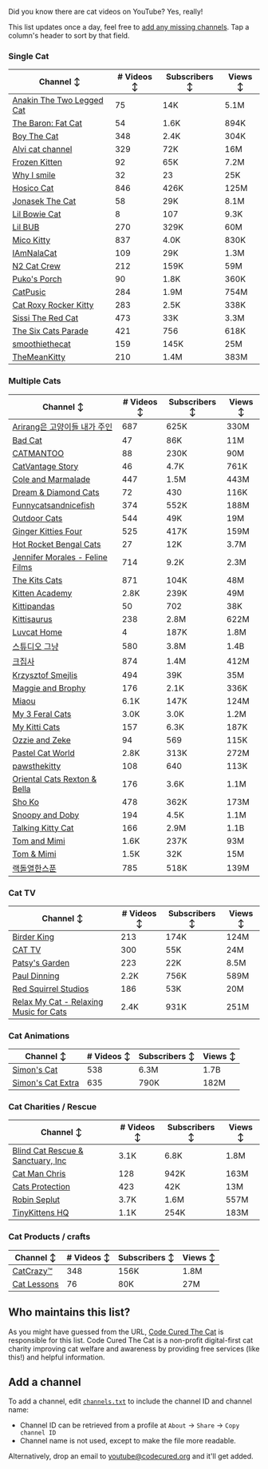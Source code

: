 Did you know there are cat videos on YouTube? Yes, really!

This list updates once a day, feel free to [add any missing channels](#add-a-channel). Tap a column's header to sort by that field.


### Single Cat

| Channel ↕ | # Videos ↕ | Subscribers ↕ | Views ↕ |
| --- | --- | --- | --- |
| [Anakin The Two Legged Cat](https://youtube.com/@anakintwolegs) | 75 | 14K | 5.1M |
| [The Baron: Fat Cat](https://youtube.com/@thebaronfatcat6603) | 54 | 1.6K | 894K |
| [Boy The Cat](https://youtube.com/@boythecat) | 348 | 2.4K | 304K |
| [Alvi cat channel](https://youtube.com/@alvicatchannel) | 329 | 72K | 16M |
| [Frozen Kitten](https://youtube.com/@frozenkitten) | 92 | 65K | 7.2M |
| [Why I smile](https://youtube.com/@whyismile) | 32 | 23 | 25K |
| [Hosico Cat](https://youtube.com/@hosico_cat) | 846 | 426K | 125M |
| [Jonasek The Cat](https://youtube.com/@jonasekthecat) | 58 | 29K | 8.1M |
| [Lil Bowie Cat](https://youtube.com/@lilbowiecat9121) | 8 | 107 | 9.3K |
| [Lil BUB](https://youtube.com/@lilbub) | 270 | 329K | 60M |
| [Mico Kitty](https://youtube.com/@micokitty) | 837 | 4.0K | 830K |
| [IAmNalaCat](https://youtube.com/@iamnalacat) | 109 | 29K | 1.3M |
| [N2 Cat Crew](https://youtube.com/@n2catcrew) | 212 | 159K | 59M |
| [Puko's Porch](https://youtube.com/@pukosporch) | 90 | 1.8K | 360K |
| [CatPusic](https://youtube.com/@catpusic) | 284 | 1.9M | 754M |
| [Cat Roxy Rocker Kitty](https://youtube.com/@rockerroxy) | 283 | 2.5K | 338K |
| [Sissi The Red Cat](https://youtube.com/@veterinarylife) | 473 | 33K | 3.3M |
| [The Six Cats Parade](https://youtube.com/@thesixcatsparade) | 421 | 756 | 618K |
| [smoothiethecat](https://youtube.com/@smoothiethecat) | 159 | 145K | 25M |
| [TheMeanKitty](https://youtube.com/@themeankitty) | 210 | 1.4M | 383M |

### Multiple Cats

| Channel ↕ | # Videos ↕ | Subscribers ↕ | Views ↕ |
| --- | --- | --- | --- |
| [Arirang은 고양이들 내가 주인](https://youtube.com/@아리랑은고양이들) | 687 | 625K | 330M |
| [Bad Cat](https://youtube.com/@badcattube) | 47 | 86K | 11M |
| [CATMANTOO](https://youtube.com/@catmantoo) | 88 | 230K | 90M |
| [CatVantage Story](https://youtube.com/@catvantagestory) | 46 | 4.7K | 761K |
| [Cole and Marmalade](https://youtube.com/@coleandmarmalade) | 447 | 1.5M | 443M |
| [Dream & Diamond Cats](https://youtube.com/@dreamdiamondcats) | 72 | 430 | 116K |
| [Funnycatsandnicefish](https://youtube.com/@funnycatsandnicefish) | 374 | 552K | 188M |
| [Outdoor Cats](https://youtube.com/@outdoorcatslife) | 544 | 49K | 19M |
| [Ginger Kitties Four](https://youtube.com/@gingerkittiesfour) | 525 | 417K | 159M |
| [Hot Rocket Bengal Cats](https://youtube.com/@hotrocketbengalcats) | 27 | 12K | 3.7M |
| [Jennifer Morales - Feline Films](https://youtube.com/@jennifermoralesfelinefilms) | 714 | 9.2K | 2.3M |
| [The Kits Cats](https://youtube.com/@drnworbskitscats) | 871 | 104K | 48M |
| [Kitten Academy](https://youtube.com/@kittenacademy) | 2.8K | 239K | 49M |
| [Kittipandas](https://youtube.com/@kittipandas) | 50 | 702 | 38K |
| [Kittisaurus](https://youtube.com/@kittisaurus) | 238 | 2.8M | 622M |
| [Luvcat Home](https://youtube.com/@claireluvcat) | 4 | 187K | 1.8M |
| [스튜디오 그냥](https://youtube.com/@studiognyang) | 580 | 3.8M | 1.4B |
| [크집사](https://youtube.com/@claire_luvcat) | 874 | 1.4M | 412M |
| [Krzysztof Smejlis](https://youtube.com/@bobonikita) | 494 | 39K | 35M |
| [Maggie and Brophy](https://youtube.com/@maggieandbrophy1327) | 176 | 2.1K | 336K |
| [Miaou](https://youtube.com/@miaou-cat) | 6.1K | 147K | 124M |
| [My 3 Feral Cats](https://youtube.com/@my3feralcats) | 3.0K | 3.0K | 1.2M |
| [My Kitti Cats](https://youtube.com/@mykitticats) | 157 | 6.3K | 187K |
| [Ozzie and Zeke](https://youtube.com/@ozzieandzeke) | 94 | 569 | 115K |
| [Pastel Cat World](https://youtube.com/@pastelcatworld) | 2.8K | 313K | 272M |
| [pawsthekitty](https://youtube.com/@pawsthekitty) | 108 | 640 | 113K |
| [Oriental Cats Rexton & Bella](https://youtube.com/@rextonorientalcat) | 176 | 3.6K | 1.1M |
| [Sho Ko](https://youtube.com/@shortyandkodi) | 478 | 362K | 173M |
| [Snoopy and Doby](https://youtube.com/@snoopyanddoby) | 194 | 4.5K | 1.1M |
| [Talking Kitty Cat](https://youtube.com/@stevecash83) | 166 | 2.9M | 1.1B |
| [Tom and Mimi](https://youtube.com/@tomandmimi) | 1.6K | 237K | 93M |
| [Tom & Mimi](https://youtube.com/@tom_and_mimi) | 1.5K | 32K | 15M |
| [랙돌열한스푼](https://youtube.com/@unboxingragdolls) | 785 | 518K | 139M |

### Cat TV

| Channel ↕ | # Videos ↕ | Subscribers ↕ | Views ↕ |
| --- | --- | --- | --- |
| [Birder King](https://youtube.com/@birderking) | 213 | 174K | 124M |
| [CAT TV](https://youtube.com/@cattvgames) | 300 | 55K | 24M |
| [Patsy's Garden](https://youtube.com/@patsysgarden) | 223 | 22K | 8.5M |
| [Paul Dinning](https://youtube.com/@pauldinningvideosforcats) | 2.2K | 756K | 589M |
| [Red Squirrel Studios](https://youtube.com/@redsquirrelstudios) | 186 | 53K | 20M |
| [Relax My Cat - Relaxing Music for Cats](https://youtube.com/@relaxmycat) | 2.4K | 931K | 251M |

### Cat Animations

| Channel ↕ | # Videos ↕ | Subscribers ↕ | Views ↕ |
| --- | --- | --- | --- |
| [Simon's Cat](https://youtube.com/@simonscat) | 538 | 6.3M | 1.7B |
| [Simon's Cat Extra](https://youtube.com/@simonscatextra) | 635 | 790K | 182M |

### Cat Charities / Rescue

| Channel ↕ | # Videos ↕ | Subscribers ↕ | Views ↕ |
| --- | --- | --- | --- |
| [Blind Cat Rescue & Sanctuary, Inc](https://youtube.com/@blindcatrescuesanctuary) | 3.1K | 6.8K | 1.8M |
| [Cat Man Chris](https://youtube.com/@catmanchrispoole) | 128 | 942K | 163M |
| [Cats Protection](https://youtube.com/@catsprotection) | 423 | 42K | 13M |
| [Robin Seplut](https://youtube.com/@robinseplut) | 3.7K | 1.6M | 557M |
| [TinyKittens HQ](https://youtube.com/@tinykittens) | 1.1K | 254K | 183M |

### Cat Products / crafts

| Channel ↕ | # Videos ↕ | Subscribers ↕ | Views ↕ |
| --- | --- | --- | --- |
| [CatCrazy™](https://youtube.com/@catcrazychannel) | 348 | 156K | 1.8M |
| [Cat Lessons](https://youtube.com/@catlessons) | 76 | 80K | 27M |


## Who maintains this list?

As you might have guessed from the URL, [Code Cured The Cat](https://codecured.org) is responsible for this list. Code Cured The Cat is a non-profit digital-first cat charity improving cat welfare and awareness by providing free services (like this!) and helpful information.

## Add a channel

To add a channel, edit [`channels.txt`](https://github.com/CodeCured/YouTubeIsForCats/blob/main/automation/channels.txt) to include the channel ID and channel name:
* Channel ID can be retrieved from a profile at `About` -> `Share` -> `Copy channel ID`
* Channel name is not used, except to make the file more readable.

Alternatively, drop an email to [youtube@codecured.org](mailto:youtube@codecured.org) and it'll get added.
